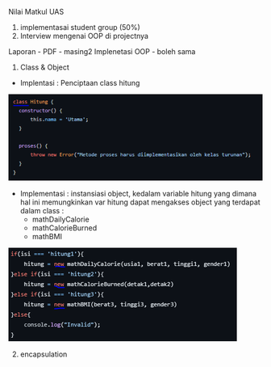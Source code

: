 Nilai Matkul
UAS

1. implementasai student group (50%)
2. Interview mengenai OOP di projectnya

Laporan - PDF - masing2
Implenetasi OOP - boleh sama

1. Class & Object

- Implentasi : Penciptaan class hitung

![Img 1](Dokumentasi/Class.PNG)

- Implementasi : instansiasi object, kedalam variable hitung yang dimana hal ini memungkinkan var hitung dapat mengakses object yang terdapat dalam class :
  - mathDailyCalorie
  - mathCalorieBurned
  - mathBMI

![Img 2](Dokumentasi/Object.PNG)

2. encapsulation
